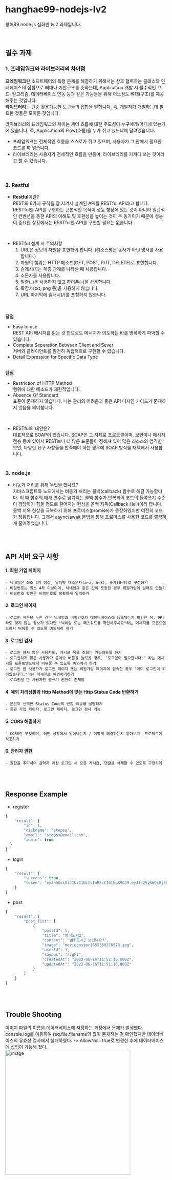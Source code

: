 # hanghae99-nodejs-lv2  
항해99 node.js 심화반 lv.2 과제입니다.  
</br></br>

## 필수 과제
### 1. 프레임워크와 라이브러리의 차이점  
**프레임워크**란 소프트웨어의 특정 문제를 해결하기 위해서는 상호 협력하는 클래스와 인터페이스의 집합으로 뼈대나 기반구조를 뜻하는데, Application 개발 시 필수적인 코드, 알고리즘, 데이터베이스 연동 등과 같은 가능들을 위해 어느정도 뼈대(구조)를 제공해주는 것입니다.  
**라이브러리**는 단순 활용가능한 도구들의 집합을 말합니다. 즉, 개발자가 개발하는데 필요한 것들은 모아둔 것입니다. 

라이브러리와 프레임워크의 차이는 제어 흐름에 대한 주도성이 누구에게/어디에 있는가에 있습니다. 즉, Application의 Flow(흐름)을 누가 쥐고 있느냐에 달려있습니다. </br>
* 프레임워크는 전체적인 흐름을 스스로가 쥐고 있으며, 사용자가 그 안에서 필요한 코드를 짜 넣습니다.  </br>
* 라이브러리는 사용자가 전체적인 흐름을 만들며, 라이브러리를 가져다 쓰는 것이라고 할 수 있습니다.  
</br></br>

### 2. Restful
* **Restful**이란?  </br>
REST의 6가지 규칙을 잘 지켜서 설계된 API를 RESTful API라고 합니다.  </br>
RESTful한 API를 구현하는 근본적인 목적이 성능 향상에 있는 것이 아니라 일관적인 컨벤션을 통한 API의 이해도 및 호환성을 높이는 것이 주 동기이기 때문에 성능이 중요한 상황에서는 RESTful한 API를 구현할 필요는 없습니다.  
</br>

* RESTful 설계 시 주의사항
    1. URL은 정보의 자원을 표현해야 합니다. (리소스명은 동사가 아닌 명사를 사용합니다.)
    2. 자원의 행위는 HTTP 메소드(GET, POST, PUT, DELETE)로 표현합니다.
    3. 슬래시(/)는 계층 관계를 나타낼 때 사용합니다.
    4. 소문자를 사용합니다.
    5. 밑줄(_)은 사용하지 않고 하이픈(-)을 사용합니다.
    6. 확장자(txt, png 등)을 사용하지 않습니다.
    7. URL 마지막에 슬래시(/)를 포함하지 않습니다.  
 </br></br>

**장점** 
  * Easy to use  
    REST API 메시지를 읽는 것 만으로도 메시지가 의도하는 바를 명확하게 파악할 수 있습니다.  
  * Complete Seperation Between Client and Sever  
    서버와 클라이언트를 완전히 독립적으로 구현할 수 있습니다.  
  * Detail Expression for Specific Data Type  </br></br>

**단점**  
  * Restriction of HTTP Method  
    행위에 대한 메소드가 제한적입니다.  
  * Absence Of Standard  
    표준이 존재하지 않습니다. 니는 관리의 어려움과 좋은 API 디자인 가이드가 존재하지 않음을 의미합니다.  
</br>
    
* RESTful의 대안은?  
대표적으로 SOAP이 있습니다. SOAP은 그 자체로 프로토콜이며, 보안이나 메시지 전송 등에 있어서 REST보다 더 많은 표준들이 정해져 있어 많은 리소스와 엄격한 보안, 다양한 요구 사항들을 만족해야 하는 경우에 SOAP 방식을 채택해서 사용합니다. 
</br></br>


### 3. node.js
* 비동기 처리를 위해 무엇을 했나요?  
자바스크립트와 노드에서는 비동기 처리는 콜백(callback) 함수로 해결 가능합니다. 이 때 함수의 매개 변수로 넘겨지는 콜백 함수가 반복되어 코드의 들여쓰기 수준이 감당하기 힘들 정도로 깊어지는 현상을 콜백 지옥(Callback Hell)이라 합니다. 콜백 지옥 현상을 극복하기 위해 프로미스(promise)가 등장하였지만 여전히 코드가 장황합니다. 그래서 async/await 문법을 통해 프로미스를 사용한 코드를 깔끔하게 줄여주었습니다.  

</br></br>

## API 서버 요구 사항
#### 1. 회원 가입 페이지
    - 닉네임은 최소 3자 이상, 알파벳 대소문자(a~z, A~Z), 숫자(0~9)로 구성하기
    - 비밀번호는 최소 4자 이상이며, 닉네임과 같은 값이 포함된 경우 회원가입에 실패로 만들기
    - 비밀번호 확인은 비밀번호와 정확하게 일치하기

#### 2. 로그인 페이지
    - 로그인 버튼을 누른 경우 닉네임과 비밀번호가 데이터베이스에 등록됐는지 확인한 뒤, 하나라도 맞지 않는 정보가 있다면 "닉네임 또는 패스워드를 확인해주세요"라는 메세지를 프론트엔드에서 띄워줄 수 있도록 예외처리 하기

#### 3. 로그인 검사
    - 로그인 하지 않은 사용자도, 게시글 목록 조회는 가능하도록 하기
    - 로그인하지 않은 사용자가 좋아요 버튼을 눌렀을 경우, "로그인이 필요합니다." 라는 메세지를 프론트엔드에서 띄워줄 수 있도록 예외처리 하기
    - 로그인 한 사용자가 로그인 페이지 또는 회원가입 페이지에 접속한 경우 "이미 로그인이 되어있습니다."라는 메세지로 예외처리하기
    - 로그인을 한 사용자만 글쓰기 권한이 존재함
    
#### 4. 예외 처리상황과 Http Method에 맞는 Http Status Code 반환하기
    - 본인이 선택한 Status Code의 반환 이유를 설명하기
    - 회원 가입 페이지, 로그인 페이지, 로그인 검사 기능
    
#### 5. CORS 해결하기
    - CORS란 무엇이며, 어떤 상황에서 일어나는지 / 어떻게 해결하는지 알아보고, 프로젝트에 적용하기
    
#### 6. 관리자 권한
    - 권한을 추가하여 관리자 계정 로그인 시 모든 게시글, 댓글을 삭제할 수 있도록 구현하기
</br></br>

## Response Example
* register
``` javascript
{
    "result": {
        "id": 1,
        "nickname": "stopss",
        "email": "stopss@email.com",
        "admin": true
  }
}
```
* login
```javascript
{
    "result": {
        "success": true,
        "token": "eyJhbGciOiJIUzI1NiIsInR5cCI6IkpXVCJ9.eyJ1c2VySWQiOjEsImlhdCI6MTY1NTQ2OTA5N30.CweQNpj8Msi1frCd-M-PApa9Q6JyVC2MM_2d29ZATbU"
    }
}
```

* post
```javascript
{
    "result": {
        "post_list": [
            {
                "postId": 5,
                "title": "범죄도시2",
                "content": "범죄도시2 보셨나요?",
                "image": "movieposter1655380276576.jpg",
                "userId": 1,
                "layout": "right",
                "createdAt": "2022-06-16T11:51:16.000Z",
                "updatedAt": "2022-06-16T11:51:16.000Z"
            }
        ]
    }
}
```

</br></br>

## Trouble Shooting
이미지 파일의 이름을 데이터베이스에 저장하는 과정에서 문제가 발생했다. console.log를 이용하여 req.file.filename의 값이 존재하는 걸 확인했지만 데이터베이스의 유효성 검사에서 실패하였다.
-> AllowNull: true로 변경한 후에 데이터베이스에 삽입이 가능해 졌다.
<img width="390" alt="image" src="https://user-images.githubusercontent.com/33679560/174434263-596b5dfc-25fe-4731-89ff-076aad9d00dc.png">





















